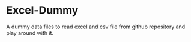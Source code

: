 # Excel-Dummy
A dummy data files to read excel and csv file from github repository and play around with it.  
